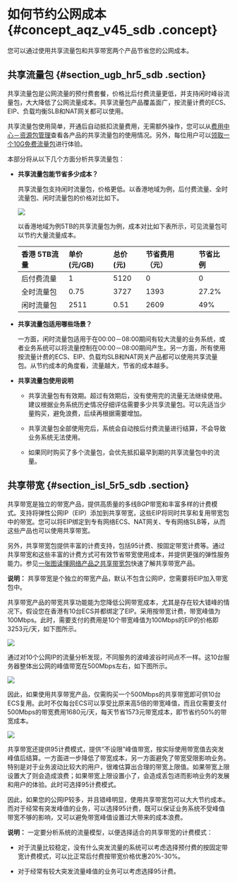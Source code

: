 # 如何节约公网成本 {#concept_aqz_v45_sdb .concept}

您可以通过使用共享流量包和共享带宽两个产品节省您的公网成本。

## 共享流量包 {#section_ugb_hr5_sdb .section}

共享流量包是公网流量的预付费套餐，价格比后付费流量更低，并支持闲时峰谷流量包，大大降低了公网流量成本。共享流量包产品覆盖面广，按流量计费的ECS、EIP、负载均衡SLB和NAT网关都可以使用。

共享流量包使用简单，开通后自动抵扣流量费用，无需额外操作，您可以从[费用中心－资源包管理](https://expense.console.aliyun.com/?spm=5176.doc55774.2.5.zPwbsg#/flow/list/)查看各产品的共享流量包的使用情况。另外，每位用户可以[领取一个10G免费流量包](https://common-buy.aliyun.com/?spm=5176.doc55774.2.2.8o97Ib&&commodityCode=flowbag#/buy)进行体验。

本部分将从以下几个方面分析共享流量包：

-   **共享流量包能节省多少成本？**

    共享流量包支持闲时流量包，价格更低。以香港地域为例，后付费流量、全时流量包、闲时流量包的价格对比如下。

    ![](http://static-aliyun-doc.oss-cn-hangzhou.aliyuncs.com/assets/img/2450/830_zh-CN.jpg)

    以香港地域为例5TB的共享流量包为例，成本对比如下表所示，可见流量包可以节约大量流量成本。

    |香港 5TB流量|单价\(元/GB\)|总价\(元\)|节省费用（元）|节省比例|
    |:-------|:---------|:------|:------|:---|
    |后付费流量|1|5120|0|0|
    |全时流量包|0.75|3727|1393|27.2%|
    |闲时流量包|2511|0.51|2609|49%|

-   **共享流量包适用哪些场景？**

    一方面，闲时流量包适用于在00:00－08:00期间有较大流量的业务系统，或者业务系统可以将流量控制在00:00－08:00期间产生。另一方面，所有使用按流量计费的ECS、EIP、负载均SLB和NAT网关产品都可以使用共享流量包。从节约成本的角度看，流量越大，节省的成本越多。

-   **共享流量包使用说明**
    -   共享流量包有有效期。超过有效期后，没有使用完的流量无法继续使用。建议根据业务系统历史情况仔细评估需要多少共享流量包。可以先适当少量购买，避免浪费，后续再根据需要增加。

    -   共享流量包全部使用完后，系统会自动按后付费流量进行结算，不会导致业务系统无法使用。

    -   如果同时购买了多个流量包，会优先抵扣最早到期的共享流量包中的流量。


## 共享带宽 {#section_isl_5r5_sdb .section}

共享带宽是独立的带宽产品，提供高质量的多线BGP带宽和丰富多样的计费模式。支持将弹性公网IP（EIP）添加到共享带宽，这些EIP将同时共享和复用带宽包中的带宽。您可以将EIP绑定到专有网络ECS、NAT网关、专有网络SLB等，从而这些产品也可以使用共享带宽。

另外，共享带宽包提供丰富的计费支持，包括95计费、按固定带宽计费等。通过共享带宽和这些丰富的计费方式可有效节省带宽使用成本，并提供更强的弹性服务能力。参见[一张图读懂网络产品之共享带宽包](https://yq.aliyun.com/articles/185545?spm=a2c4g.11186623.2.6.bTGD2h)快速了解共享带宽产品。

**说明：** 共享带宽是个独立的带宽产品，默认不包含公网IP，您需要将EIP加入带宽包中。

共享带宽产品的带宽共享功能能为您降低公网带宽成本，尤其是存在较大错峰的情况下。假设您在香港有10台ECS并都绑定了EIP。采用按带宽计费，带宽峰值为100Mbps。此时，需要支付的费用是10个带宽峰值为100Mbps的EIP的价格即3253元/天，如下图所示。

![](http://static-aliyun-doc.oss-cn-hangzhou.aliyuncs.com/assets/img/2450/831_zh-CN.png)

通过对10个公网IP的流量分析发现，不同服务的波峰波谷时间点不一样。这10台服务器整体出公网的峰值带宽在500Mbps左右，如下图所示。

![](http://static-aliyun-doc.oss-cn-hangzhou.aliyuncs.com/assets/img/2450/832_zh-CN.png)

因此，如果使用共享带宽产品，仅需购买一个500Mbps的共享带宽即可供10台ECS复用。此时不仅每台ECS可以享受比原来高5倍的带宽峰值，而且仅需要支付500Mbps的带宽费用1680元/天，每天节省1573元带宽成本，即节省约50%的带宽成本。

![](http://static-aliyun-doc.oss-cn-hangzhou.aliyuncs.com/assets/img/2450/833_zh-CN.png)

共享带宽还提供95计费模式，提供“不设限”峰值带宽，按实际使用带宽值去突发峰值后结算。一方面进一步降低了带宽成本，另一方面避免了带宽受限影响业务。特别是对于业务波动比较大的用户，很难估算出合理的带宽上限值。如果带宽上限设置大了则会造成浪费；如果带宽上限设置小了，会造成丢包进而影响业务的发展和用户的体验。此时可选择95计费模式。

因此，如果您的公网IP较多，并且错峰明显，使用共享带宽包可以大大节约成本。而对于经常有突发峰值的业务，可以选择95计费，既可以保证业务系统不受峰值带宽不够的影响，又可以避免带宽峰值设置过大带来的成本浪费。

**说明：** 一定要分析系统的流量模型，以便选择适合的共享带宽的计费模式：

-   对于流量比较稳定，没有什么突发流量的系统可以考虑选择预付费的按固定带宽计费模式，可以比正常后付费按带宽价格优惠20%-30%。

-   对于经常有较大突发流量峰值的业务可以考虑选择95计费。


